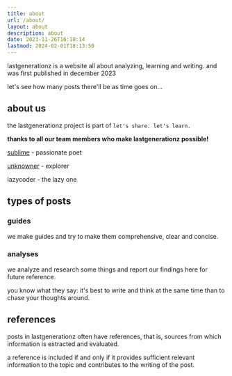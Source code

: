 ```yaml
---
title: about
url: /about/
layout: about
description: about
date: 2023-11-26T16:18:14
lastmod: 2024-02-01T18:13:50
---
```


lastgenerationz is a website all about analyzing, learning and writing. and was first published in december 2023



let's see how many posts there'll be as time goes on...

## about us

the lastgenerationz project is part of `let's share. let's learn.`

**thanks to all our team members who make lastgenerationz possible!**

[sublime](https://sublimeclemency.github.io) - passionate poet

[unknowner](https://youtube.com/@Un9knowner) - explorer

lazycoder - the lazy one




## types of posts

### guides

we make guides and try to make them comprehensive, clear and concise.

### analyses

we analyze and research some things and report our findings here for future reference.

you know what they say: it's best to write and think at the same time than to chase your thoughts around.

## references

posts in lastgenerationz often have references, that is, sources from which information is extracted and evaluated.

a reference is included if and only if it provides sufficient relevant information to the topic and contributes to the writing of the post.